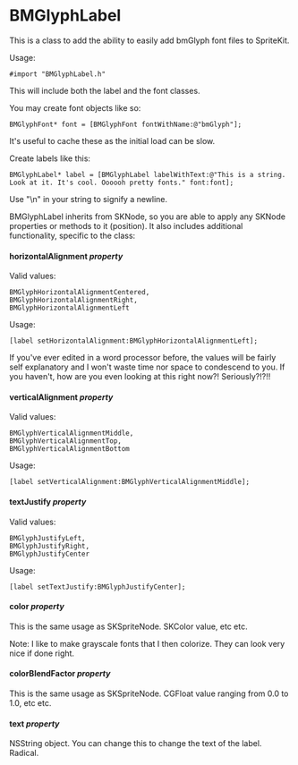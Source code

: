 BMGlyphLabel
=================

This is a class to add the ability to easily add bmGlyph font files to SpriteKit.

Usage: 

	#import "BMGlyphLabel.h"

This will include both the label and the font classes.

You may create font objects like so:

	BMGlyphFont* font = [BMGlyphFont fontWithName:@"bmGlyph"];

It's useful to cache these as the initial load can be slow.

Create labels like this:

	BMGlyphLabel* label = [BMGlyphLabel labelWithText:@"This is a string. Look at it. It's cool. Oooooh pretty fonts." font:font];

Use "\n" in your string to signify a newline.

BMGlyphLabel inherits from SKNode, so you are able to apply any SKNode properties or methods to it (position). It also includes additional functionality, specific to the class:

#### horizontalAlignment *property*
Valid values:

	BMGlyphHorizontalAlignmentCentered,
	BMGlyphHorizontalAlignmentRight,
	BMGlyphHorizontalAlignmentLeft

Usage:

	[label setHorizontalAlignment:BMGlyphHorizontalAlignmentLeft];

If you've ever edited in a word processor before, the values will be fairly self explanatory and I won't waste time nor space to condescend to you. If you haven't, how are you even looking at this right now?! Seriously?!?!!

#### verticalAlignment *property*
Valid values:

	BMGlyphVerticalAlignmentMiddle,
	BMGlyphVerticalAlignmentTop,
	BMGlyphVerticalAlignmentBottom
	
Usage: 

	[label setVerticalAlignment:BMGlyphVerticalAlignmentMiddle];


#### textJustify *property*
Valid values:

	BMGlyphJustifyLeft,
	BMGlyphJustifyRight,
	BMGlyphJustifyCenter
	
Usage: 

	[label setTextJustify:BMGlyphJustifyCenter];


#### color *property*
This is the same usage as SKSpriteNode. SKColor value, etc etc.

Note: I like to make grayscale fonts that I then colorize. They can look very nice if done right.


#### colorBlendFactor *property*
This is the same usage as SKSpriteNode. CGFloat value ranging from 0.0 to 1.0, etc etc.

#### text *property*
NSString object. You can change this to change the text of the label. Radical.



